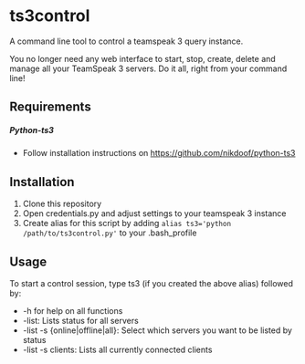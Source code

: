 # ts3control
A command line tool to control a teamspeak 3 query instance.

You no longer need any web interface to start, stop, create, delete and manage all your TeamSpeak 3 servers.
Do it all, right from your command line!

## Requirements
##### Python-ts3
- Follow installation instructions on https://github.com/nikdoof/python-ts3

## Installation
1. Clone this repository 
2. Open credentials.py and adjust settings to your teamspeak 3 instance
3. Create alias for this script by adding ```alias ts3='python /path/to/ts3control.py'``` to your .bash_profile

## Usage
To start a control session, type ts3 (if you created the above alias) followed by:

- -h for help on all functions
- -list: Lists status for all servers
- -list -s {online|offline|all}: Select which servers you want to be listed by status
- -list -s clients: Lists all currently connected clients

